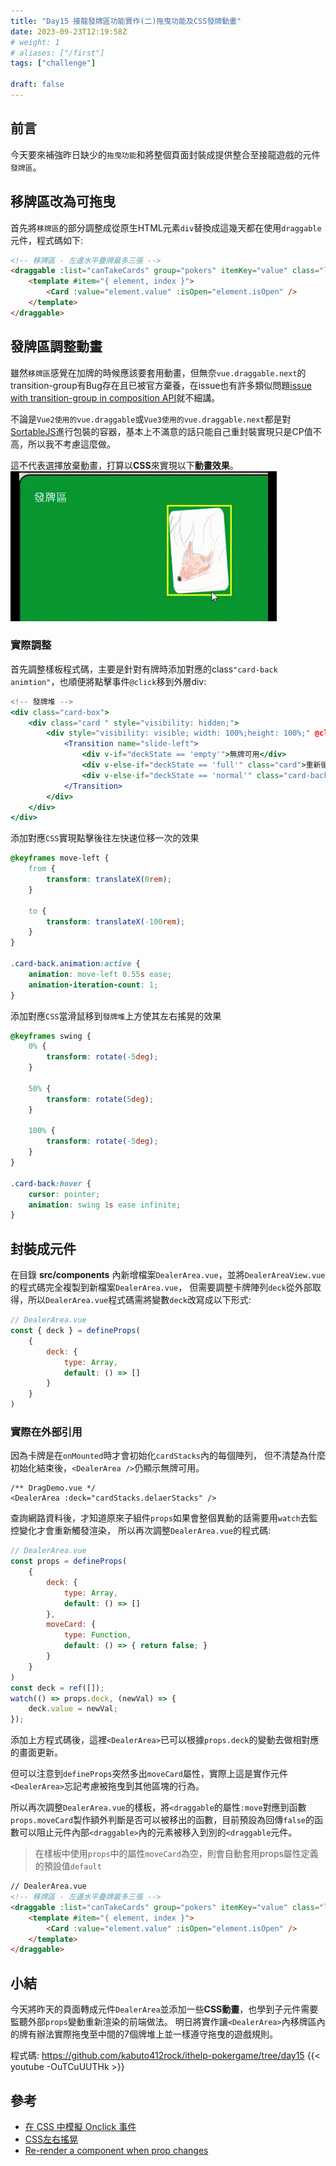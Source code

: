 ```yaml
---
title: "Day15 接龍發牌區功能實作(二)拖曳功能及CSS發牌動畫"
date: 2023-09-23T12:19:58Z
# weight: 1
# aliases: ["/first"]
tags: ["challenge"]

draft: false
---
```


## 前言
今天要來補強昨日缺少的`拖曳功能`和將整個頁面封裝成提供整合至接龍遊戲的元件`發牌區`。

## 移牌區改為可拖曳

首先將`移牌區`的部分調整成從原生HTML元素`div`替換成這幾天都在使用`draggable`元件，程式碼如下:
```html
<!-- 移牌區 - 左邊水平疊牌最多三張 -->
<draggable :list="canTakeCards" group="pokers" itemKey="value" class="list-group" >
    <template #item="{ element, index }">
        <Card :value="element.value" :isOpen="element.isOpen" />
    </template>
</draggable>
```

## 發牌區調整動畫
雖然`移牌區`感覺在加牌的時候應該要套用動畫，但無奈`vue.draggable.next`的transition-group有Bug存在且已被官方棄養，在issue也有許多類似問題[issue with transition-group in composition API](https://github.com/SortableJS/vue.draggable.next/issues/188)就不細講。

不論是`Vue2使用的vue.draggable`或`Vue3使用的vue.draggable.next`都是對[SortableJS](https://sortablejs.github.io/Sortable/)進行包裝的容器，基本上不滿意的話只能自己重封裝實現只是CP值不高，所以我不考慮這麼做。

這不代表選擇放棄動畫，打算以**CSS**來實現以下**動畫效果**。
![發牌向左位置&左右搖晃的GIF](/images/點擊發牌的浮動.gif)
### 實際調整
首先調整樣板程式碼，主要是針對有牌時添加對應的class`"card-back animtion"`，也順便將點擊事件`@click`移到外層div:
```jsx
<!-- 發牌堆 -->
<div class="card-box">
    <div class="card " style="visibility: hidden;">
        <div style="visibility: visible; width: 100%;height: 100%;" @click="clickCard">
            <Transition name="slide-left">
                <div v-if="deckState == 'empty'">無牌可用</div>
                <div v-else-if="deckState == 'full'" class="card">重新循環</div>
                <div v-else-if="deckState == 'normal'" class="card-back animation"></div>
            </Transition>
        </div>
    </div>
</div>
```
添加對應`CSS`實現點擊後往左快速位移一次的效果
```css
@keyframes move-left {
    from {
        transform: translateX(0rem);
    }

    to {
        transform: translateX(-100rem);
    }
}

.card-back.animation:active {
    animation: move-left 0.55s ease;
    animation-iteration-count: 1;
}
```
添加對應`CSS`當滑鼠移到`發牌堆`上方使其左右搖晃的效果
```css
@keyframes swing {
    0% {
        transform: rotate(-5deg);
    }

    50% {
        transform: rotate(5deg);
    }

    100% {
        transform: rotate(-5deg);
    }
}

.card-back:hover {
    cursor: pointer;
    animation: swing 1s ease infinite;
}
```
## 封裝成元件
在目錄 **src/components** 內新增檔案`DealerArea.vue`，並將`DealerAreaView.vue`的程式碼完全複製到新檔案`DealerArea.vue`，
但需要調整卡牌陣列`deck`從外部取得，所以`DealerArea.vue`程式碼需將變數`deck`改寫成以下形式:
```js
// DealerArea.vue
const { deck } = defineProps(
    {
        deck: {
            type: Array,
            default: () => []
        }
    }
)
```

### 實際在外部引用
因為卡牌是在`onMounted`時才會初始化`cardStacks`內的每個陣列，
但不清楚為什麼初始化結束後，`<DealerArea />`仍顯示無牌可用。
```vue
/** DragDemo.vue */
<DealerArea :deck="cardStacks.delaerStacks" />
```

查詢網路資料後，才知道原來子組件`props`如果會整個異動的話需要用`watch`去監控變化才會重新觸發渲染，
所以再次調整`DealerArea.vue`的程式碼:
```js
// DealerArea.vue
const props = defineProps(
    {
        deck: {
            type: Array,
            default: () => []
        },
        moveCard: {
            type: Function,
            default: () => { return false; }
        }
    }
)
const deck = ref([]);
watch(() => props.deck, (newVal) => {
    deck.value = newVal;
});
```

添加上方程式碼後，這裡`<DealerArea>`已可以根據`props.deck`的變動去做相對應的畫面更新。

但可以注意到`defineProps`突然多出`moveCard`屬性，實際上這是實作元件`<DealerArea>`忘記考慮被拖曳到其他區塊的行為。

所以再次調整`DealerArea.vue`的樣板，將`<draggable`的屬性`:move`對應到函數`props.moveCard`製作額外判斷是否可以被移出的函數，目前預設為回傳`false`的函數可以阻止元件內部`<draggable>`內的元素被移入到別的`<draggable`元件。
> 在樣板中使用`props`中的屬性`moveCard`為空，則會自動套用props屬性定義的預設值`default`
```html
// DealerArea.vue
<!-- 移牌區 - 左邊水平疊牌最多三張 -->
<draggable :list="canTakeCards" group="pokers" itemKey="value" class="list-group" :move="moveCard">
    <template #item="{ element, index }">
        <Card :value="element.value" :isOpen="element.isOpen" />
    </template>
</draggable>
```

## 小結
今天將昨天的頁面轉成元件`DealerArea`並添加一些**CSS動畫**，也學到子元件需要監聽外部`props`變動重新渲染的前端做法。
明日將實作讓`<DealerArea>`內移牌區內的牌有辦法實際拖曳至中間的7個牌堆上並一樣遵守拖曳的遊戲規則。

程式碼: https://github.com/kabuto412rock/ithelp-pokergame/tree/day15
{{< youtube -OuTCuUUTHk >}}


## 參考
- [在 CSS 中模擬 Onclick 事件](https://www.delftstack.com/zh-tw/howto/css/css-onclick/)
- [CSS左右搖晃](https://codepen.io/ChrisMla/pen/jWMLWY)
- [Re-render a component when prop changes](https://www.reddit.com/r/vuejs/comments/w72g4y/rerender_a_component_when_prop_changes/)
